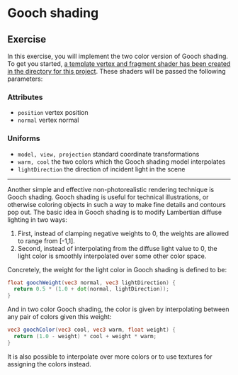 # Gooch shading

## Exercise

In this exercise, you will implement the two color version of Gooch shading. To get you started, <a href="/open/npr-2" target="_blank">a template vertex and fragment shader has been created in the directory for this project</a>.  These shaders will be passed the following parameters:

### Attributes

* `position` vertex position
* `normal` vertex normal

### Uniforms

* `model, view, projection` standard coordinate transformations
* `warm, cool` the two colors which the Gooch shading model interpolates
* `lightDirection` the direction of incident light in the scene

***

Another simple and effective non-photorealistic rendering technique is Gooch shading.  Gooch shading is useful for technical illustrations, or otherwise coloring objects in such a way to make fine details and contours pop out.  The basic idea in Gooch shading is to modify Lambertian diffuse lighting in two ways:

1.  First, instead of clamping negative weights to 0, the weights are allowed to range from [-1,1].
2.  Second, instead of interpolating from the diffuse light value to 0, the light color is smoothly interpolated over some other color space.

Concretely, the weight for the light color in Gooch shading is defined to be:

```glsl
float goochWeight(vec3 normal, vec3 lightDirection) {
  return 0.5 * (1.0 + dot(normal, lightDirection));
}
```

And in two color Gooch shading, the color is given by interpolating between any pair of colors given this weight:

```glsl
vec3 goochColor(vec3 cool, vec3 warm, float weight) {
  return (1.0 - weight) * cool + weight * warm;
}
```

It is also possible to interpolate over more colors or to use textures for assigning the colors instead.
